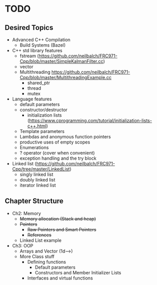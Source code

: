 # TODO

## Desired Topics

- Advanced C++ Compilation
  - Build Systems (Bazel)
- C++ std library features
  - fstream (https://github.com/neilbalch/FRC971-Cpp/blob/master/SimpleKalmanFilter.cc)
  - vector
  - Multithreading https://github.com/neilbalch/FRC971-Cpp/blob/master/MultithreadingExample.cc
    - shared_ptr
    - thread
    - mutex
- Language features
  - default parameters
  - constructor/destructor
    - initialization lists (https://www.cprogramming.com/tutorial/initialization-lists-c++.html)
  - Template parameters
  - Lambdas and anonymous function pointers
  - productive uses of empty scopes
  - Enumerations
  - ? operator (cover when convenient)
  - exception handling and the try block
- Linked list (https://github.com/neilbalch/FRC971-Cpp/tree/master/LinkedList)
  - singly linked list
  - doubly linked list
  - iterator linked list

## Chapter Structure

- Ch2: Memory
  - ~~Memory allocation (Stack and heap)~~
  - ~~Pointers~~
    - ~~Raw Pointers and Smart Pointers~~
    - ~~References~~
  - Linked List example
- Ch3: OOP
  - Arrays and Vector (1d-->)
  - More Class stuff
    - Defining functions
      - Default parameters
      - Constructors and Member Initializer Lists
    - Interfaces and virtual functions